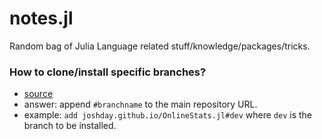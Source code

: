 # notes.jl
Random bag of Julia Language related stuff/knowledge/packages/tricks.

### How to clone/install specific branches?
- [source](https://discourse.julialang.org/t/github-how-to-clone-install-specific-branch/23572)
- answer: append `#branchname` to the main repository URL.
- example: `add joshday.github.io/OnlineStats.jl#dev` where `dev` is the branch to be installed.
